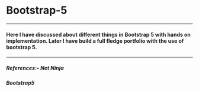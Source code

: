 # Bootstrap-5
----------------------------------------------------------------------------

#### Here I have discussed about different things in Bootstrap 5 with hands on implementation. Later I have build a full fledge portfolio with the use of bootstrap 5.

----------------------------------------------------------------------------

##### References:- Net Ninja
##### Bootstrap5

